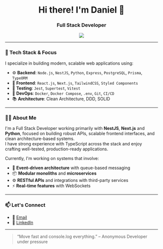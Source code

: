 <h1 align="center">Hi there! I'm Daniel 👋</h1>
<h3 align="center">Full Stack Developer</h3>

<p align="center">
  <img src="https://skillicons.dev/icons?i=typescript,nodejs,react,nestjs,python,nextjs,postgres,docker,git" />
</p>

---

### 🧰 Tech Stack & Focus

I specialize in building modern, scalable web applications using:

- ⚙️ **Backend**: `Node.js`, `NestJS`, `Python`, `Express`, `PostgreSQL`, `Prisma`, `TypeORM`
- 🎨 **Frontend**: `React.js`, `Next.js`, `TailwindCSS`, `Styled Components`
- 🧪 **Testing**: `Jest`, `Supertest`, `Vitest`
- 🐳 **DevOps**: `Docker`, `Docker Compose`, `.env`, `Git`, `CI/CD`
- 📚 **Architecture**: Clean Architecture, DDD, SOLID

---

### 👨‍💻 About Me

I'm a Full Stack Developer working primarily with **NestJS**, **Next.js** and **Python**, focused on building robust APIs, scalable frontend interfaces, and clean architecture-based systems.  
I have strong experience with TypeScript across the stack and enjoy crafting well-tested, production-ready applications.

Currently, I'm working on systems that involve:

- 🔁 **Event-driven architecture** with queue-based messaging  
- 📦 **Modular monoliths** and **microservices**  
- ⚙️ **RESTful APIs** and integrations with third-party services  
- ⚡ **Real-time features** with WebSockets

---

### 📫 Let's Connect

- 📧 [Email](mailto:danielpardinho321@gmail.com)
- 💼 [LinkedIn](https://www.linkedin.com/in/daniel-pardinho/)
  
---

> “Move fast and console.log everything.” – Anonymous Developer under pressure
